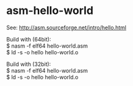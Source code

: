 asm-hello-world
===============

See: http://asm.sourceforge.net/intro/hello.html

Build with (64bit):  
    $ nasm -f elf64 hello-world.asm  
    $ ld -s -o hello hello-world.o

Build with (32bit):  
    $ nasm -f elf64 hello-world.asm  
    $ ld -s -o hello hello-world.o

